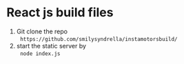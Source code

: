 # React js build files
1. Git clone the repo<br/>
   `https://github.com/smilysyndrella/instamotorsbuild/`
   
2. start the static server by <br/>
   `node index.js`
